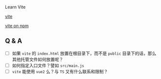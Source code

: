 Learn Vite

[vite](https://vitejs.dev/)

[vite on npm](https://www.npmjs.com/package/vite)

## Q & A

- [ ] 如果 `vite` 的 `index.html` 放置在根目录下，而不是 `public` 目录下的话，那么其他托管文件如何放置呢？
- [ ] 如何指定入口文件？譬如 `src/main.js`
- [ ] `vite` 能使用 `vue2` 么？与 `TS` 又有什么联系和限制？
